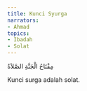 ```yaml
---
title: Kunci Syurga
narrators:
- Ahmad
topics:
- Ibadah
- Solat
---
```


<p lang="ar">مِفْتَاحُ الْجَنَّةِ الصَّلاَةُ</p>

Kunci surga adalah solat.
